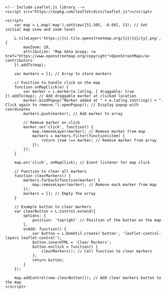 <!DOCTYPE html>
<html lang="en">
<head>
    <meta charset="UTF-8">
    <meta name="viewport" content="width=device-width, initial-scale=1.0">
    <title>Interactive Map with Markers</title>
    <link rel="stylesheet" href="https://unpkg.com/leaflet/dist/leaflet.css" />
    <style>
        #map { /* Define map container size */
            height: 600px;
        }
    </style>
</head>
<body>
    <div id="map"></div> <!-- Map container -->
    
    <!-- Include Leaflet.js library -->
    <script src="https://unpkg.com/leaflet/dist/leaflet.js"></script>
    
    <script>
        var map = L.map('map').setView([51.505, -0.09], 13); // Set initial map view and zoom level

        L.tileLayer('https://{s}.tile.openstreetmap.org/{z}/{x}/{y}.png', {
            maxZoom: 19,
            attribution: 'Map data &copy; <a href="https://www.openstreetmap.org/copyright">OpenStreetMap</a> contributors'
        }).addTo(map);

        var markers = []; // Array to store markers

        // Function to handle click on the map
        function onMapClick(e) {
            var marker = L.marker(e.latlng, { draggable: true }).addTo(map); // Add draggable marker at clicked location
            marker.bindPopup("Marker added at " + e.latlng.toString() + ". Click again to remove.").openPopup(); // Display popup with coordinates
            markers.push(marker); // Add marker to array

            // Remove marker on click
            marker.on('click', function() {
                map.removeLayer(marker); // Remove marker from map
                markers = markers.filter(function(item) {
                    return item !== marker; // Remove marker from array
                });
            });
        }

        map.on('click', onMapClick); // Event listener for map click

        // Function to clear all markers
        function clearMarkers() {
            markers.forEach(function(marker) {
                map.removeLayer(marker); // Remove each marker from map
            });
            markers = []; // Empty the array
        }

        // Example button to clear markers
        var clearButton = L.Control.extend({
            options: {
                position: 'topright' // Position of the button on the map
            },
            onAdd: function() {
                var button = L.DomUtil.create('button', 'leaflet-control-layers leaflet-control');
                button.innerHTML = 'Clear Markers';
                button.onclick = function() {
                    clearMarkers(); // Call function to clear markers
                };
                return button;
            }
        });

        map.addControl(new clearButton()); // Add clear markers button to the map
    </script>
</body>
</html>

